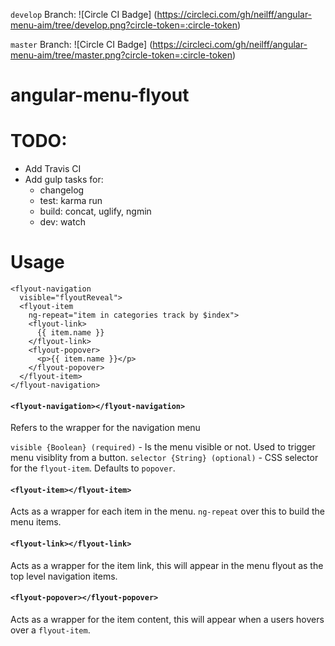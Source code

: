 `develop` Branch:
![Circle CI Badge]
(https://circleci.com/gh/neilff/angular-menu-aim/tree/develop.png?circle-token=:circle-token)

`master` Branch:
![Circle CI Badge]
(https://circleci.com/gh/neilff/angular-menu-aim/tree/master.png?circle-token=:circle-token)

# angular-menu-flyout

# TODO:

- Add Travis CI
- Add gulp tasks for:
  - changelog
  - test: karma run
  - build: concat, uglify, ngmin
  - dev: watch

# Usage

```
<flyout-navigation
  visible="flyoutReveal">
  <flyout-item
    ng-repeat="item in categories track by $index">
    <flyout-link>
      {{ item.name }}
    </flyout-link>
    <flyout-popover>
      <p>{{ item.name }}</p>
    </flyout-popover>
  </flyout-item>
</flyout-navigation>
```

#### `<flyout-navigation></flyout-navigation>`

Refers to the wrapper for the navigation menu

`visible {Boolean} (required)` - Is the menu visible or not. Used to trigger menu visiblity from a button.
`selector {String} (optional)` - CSS selector for the `flyout-item`. Defaults to `popover`.

#### `<flyout-item></flyout-item>`

Acts as a wrapper for each item in the menu. `ng-repeat` over this to build the menu items.

#### `<flyout-link></flyout-link>`

Acts as a wrapper for the item link, this will appear in the menu flyout as the top level navigation items.

#### `<flyout-popover></flyout-popover>`

Acts as a wrapper for the item content, this will appear when a users hovers over a `flyout-item`.
